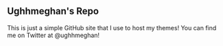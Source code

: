 ## Ughhmeghan's Repo

This is just a simple GitHub site that I use to host my themes! You can find me on Twitter at @ughhmeghan!
